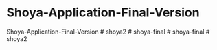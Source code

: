 # Shoya-Application-Final-Version
Shoya-Application-Final-Version
#   s h o y a 2  
 #   s h o y a - f i n a l  
 #   s h o y a - f i n a l  
 #   s h o y a 2  
 